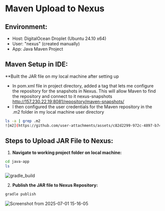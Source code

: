 # Maven Upload to Nexus

## Environment:
- Host: DigitalOcean Droplet (Ubuntu 24.10 x64)
- User: "nexus" (created manually)
- App: Java Maven Project


## Maven Setup in IDE:
**Built the JAR file on my local machine after setting up
- In pom.xml file in project directory, added a tag that lets me configure the repository for the snapshots in Nexus. This will allow Maven to find the repository and connect to it
  <distributionManagement>
        <snapshotRepository>
        <!--This is the ID you assign to the repository so you can identify it if you have a lot of that type of repository-->
            <id>nexus-snapshots</id>
            <!--This is the URL of the Nexus Maven snapshots repository-->
            <url>http://157.230.22.19:8081/repository/maven-snapshots/</url>
        </snapshotRepository>
        <!--Releases repository will have its own tag-->
    </distributionManagement>
- I then configured the user credentials for the Maven repository in the .m2 folder in my local machine user directory

```bash
ls -a | grep .m2
![m2](https://github.com/user-attachments/assets/c82d2299-972c-4897-b741-c20c43afcada)
```
  

## Steps to Upload JAR File to Nexus:
    
1. **Navigate to working project folder on local machine:**

```bash
cd java-app
ls
```

![gradle_build](https://github.com/user-attachments/assets/6acdbb8f-1cdb-4b1e-8726-0e5f45f9934c)

2. **Publish the JAR file to Nexus Repository:**

```bash
gradle publish
```

![Screenshot from 2025-07-01 15-16-05](https://github.com/user-attachments/assets/68bf920c-6845-4cea-ad48-9a98508ee29d)
